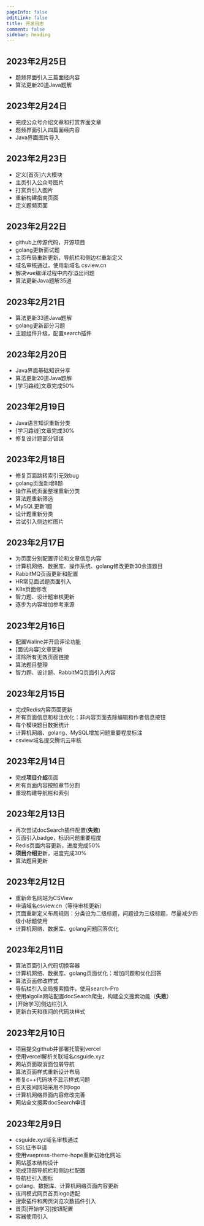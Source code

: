 ```yaml
---
pageInfo: false
editLink: false
title: 开发日志
comment: false
sidebar: heading
---
```




## 2023年2月25日

- 题频界面引入三篇面经内容
- 算法更新20道Java题解

## 2023年2月24日

- 完成公众号介绍文章和打赏界面文章
- 题频界面引入四篇面经内容
- Java界面图片导入

## 2023年2月23日

- 定义[首页]六大模块
- 主页引入公众号图片
- 打赏页引入图片
- 重新构建指南页面
- 定义题频页面

## 2023年2月22日

- github上传源代码，开源项目
- golang更新面试题
- 主页布局重新更新，导航栏和侧边栏重新定义
- 域名审核通过，使用新域名 csview.cn
- 解决vue编译过程中内存溢出问题
- 算法更新Java题解35道

## 2023年2月21日

- 算法更新33道Java题解
- golang更新部分习题
- 主题组件升级，配置search插件



## 2023年2月20日

- Java界面基础知识分享
- 算法更新20道Java题解
- [学习路线]文章完成50%



## 2023年2月19日

- Java语言知识重新分类
- [学习路线]文章完成30%
- 修复设计题部分错误



## 2023年2月18日

- 修复页面跳转索引无效bug
- golang页面新增8题
- 操作系统页面整理重新分类
- 算法题重新筛选
- MySQL更新1题
- 设计题重新分类
- 尝试引入侧边栏图片



## 2023年2月17日

- 为页面分别配置评论和文章信息内容
- 计算机网络、数据库、操作系统、golang修改更新30余道题目
- RabbitMQ页面更新和配置
- HR常见面试题页面引入
- K8s页面修改
- 智力题、设计题审核更新
- 逐步为内容增加参考来源



## 2023年2月16日

- 配置Waline并开启评论功能
- [面试内容]文章更新
- 清除所有无效页面链接
- 算法题目整理
- 智力题、设计题、RabbitMQ页面引入内容



## 2023年2月15日

- 完成Redis内容页面更新
- 所有页面信息和标注优化：非内容页面去除编辑和作者信息按钮
- 每个模块题目数据统计
- 计算机网络、golang、MySQL增加问题重要程度标注
- csview域名提交腾讯云审核



## 2023年2月14日

- 完成**项目介绍**页面
- 所有页面内容按照章节分割
- 重现构建导航栏和索引



## 2023年2月13日

- 再次尝试docSearch插件配置(**失败**)
- 页面引入badge，标识问题重要程度
- Redis页面内容更新，进度完成50%
- **项目介绍**更新，进度完成30%
- 算法题目更新



## 2023年2月12日

- 重新命名网站为CSView
- 申请域名csview.cn（等待审核更新）
- 页面重新定义布局规则：分类设为二级标题，问题设为三级标题，尽量减少四级小标题使用
- 计算机网络、数据库、golang问题回答优化



## 2023年2月11日

- 算法页面引入代码切换容器
- 计算机网络、数据库、golang页面优化：增加问题和优化回答
- 算法页面修改样式
- 导航栏引入全局搜索插件，使用search-Pro
- 使用algolia网站配置docSearch爬虫，构建全文搜索功能（**失败**）
- [开始学习]侧边栏引入
- 更新白天和夜间的代码块样式

## 2023年2月10日

- 项目提交github并部署托管到vercel
- 使用vercel解析关联域名csguide.xyz
- 网站页面取消面包屑导航
- 算法页面样式重新设计布局
- 修复c++代码块不显示样式问题
- 白天夜间网站采用不同logo
- 计算机网络界面内容修改完善
- 网站全文搜索docSearch申请

## 2023年2月9日

- csguide.xyz域名审核通过
- SSL证书申请
- 使用vuepress-theme-hope重新初始化网站
- 网站基本结构设计
- 完成顶部导航栏和侧边栏配置
- 导航栏引入图标
- golang、数据库、计算机网络页面内容更新
- 夜间模式网页首页logo适配
- 搜索插件和网页浏览次数插件引入
- 首页[开始学习]按钮配置
- 容器使用引入
